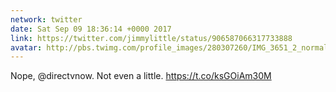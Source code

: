 ```yaml
---
network: twitter
date: Sat Sep 09 18:36:14 +0000 2017
link: https://twitter.com/jimmylittle/status/906587066317733888
avatar: http://pbs.twimg.com/profile_images/280307260/IMG_3651_2_normal.jpg
---
```


Nope, @directvnow. Not even a little. https://t.co/ksGOiAm30M
